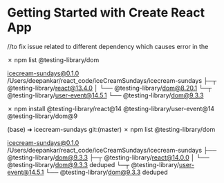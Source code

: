 # Getting Started with Create React App

//to fix issue related to different dependency which causes error in the 

 ✗ npm list @testing-library/dom
 
icecream-sundays@0.1.0 /Users/deepankar/react_code/iceCreamSundays/icecream-sundays
├─┬ @testing-library/react@13.4.0
│ └── @testing-library/dom@8.20.1
└─┬ @testing-library/user-event@14.5.1
  └── @testing-library/dom@9.3.3

✗ npm install @testing-library/react@14 @testing-library/user-event@14 @testing-library/dom@9

(base) ➜  icecream-sundays git:(master) ✗ npm list @testing-library/dom

icecream-sundays@0.1.0 /Users/deepankar/react_code/iceCreamSundays/icecream-sundays
├── @testing-library/dom@9.3.3
├─┬ @testing-library/react@14.0.0
│ └── @testing-library/dom@9.3.3 deduped
└─┬ @testing-library/user-event@14.5.1
  └── @testing-library/dom@9.3.3 deduped
